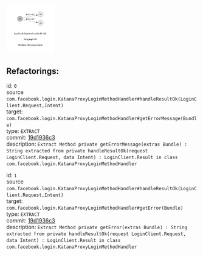 <img src=subgraph_atomic_0.svg width=25%>

## Refactorings:

id: `0`\
source `com.facebook.login.KatanaProxyLoginMethodHandler#handleResultOk(LoginClient.Request,Intent)`\
target: `com.facebook.login.KatanaProxyLoginMethodHandler#getErrorMessage(Bundle)`\
type: `EXTRACT`\
commit: [19d1936c3](https://github.com/facebook/facebook-android-sdk/commit/19d1936c3b07d97d88646aeae30de747715e3248)\
description: `Extract Method private getErrorMessage(extras Bundle) : String extracted from private handleResultOk(request LoginClient.Request, data Intent) : LoginClient.Result in class com.facebook.login.KatanaProxyLoginMethodHandler`

id: `1`\
source `com.facebook.login.KatanaProxyLoginMethodHandler#handleResultOk(LoginClient.Request,Intent)`\
target: `com.facebook.login.KatanaProxyLoginMethodHandler#getError(Bundle)`\
type: `EXTRACT`\
commit: [19d1936c3](https://github.com/facebook/facebook-android-sdk/commit/19d1936c3b07d97d88646aeae30de747715e3248)\
description: `Extract Method private getError(extras Bundle) : String extracted from private handleResultOk(request LoginClient.Request, data Intent) : LoginClient.Result in class com.facebook.login.KatanaProxyLoginMethodHandler`

